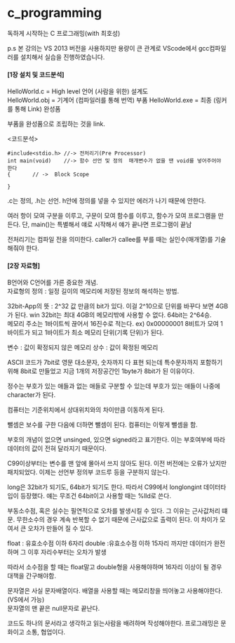 # c_programming
독하게 시작하는 C 프로그래밍(with 최호성)

p.s 본 강의는 VS 2013 버전을 사용하지만 용량이 큰 관계로 VScode에서 gcc컴파일러를 설치해서 실습을 진행하였습니다.

#### [1장 설치 및 코드분석]

HelloWorld.c  =  High level 언어 (사람을 위한) 설계도  
HelloWorld.obj = 기계어 (컴파일러를 통해 번역) 부품
HelloWorld.exe = 최종 (링커를 통해 Link) 완성품

부품을 완성품으로 조립하는 것을 link. 

<코드분석>
```{.c}
#include<stdio.h> //-> 전처리기(Pre Processor)
int main(void)	  //-> 함수 선언 및 정의  매개변수가 없을 땐 void를 넣어주어야 한다
{		// ->  Block Scope

}
```
.c는 정의, .h는 선언.  h안에 정의를 넣을 수 있지만 에러가 나기 때문에 안한다.

여러 항이 모여 구분을 이루고, 구문이 모여 함수를 이루고, 함수가 모여 프로그램을 만든다. 단, main()는 특별해서 얘로 시작해서 얘가 끝나면 프로그램이 끝남

전처리기는 컴파일 전을 의미한다.
caller가 callee를 부를 때는 실인수(매개열)를 기술해줘야 한다.

#### [2장 자료형]

B언어와 C언어를 가른 중요한 개념.  
자료형의 정의 : 일정 길이의 메모리에 저장된 정보의 해석하는 방법.  

32bit-App의 뜻 : 2^32 값 만큼의 bit가 있다. 이걸 2^10으로 단위를 바꾸다 보면 4GB가 된다. win 32bit는 최대 4GB의 메모리밖에 사용할 수 없다. 64bit는 2^64승.  
메모리 주소는 1바이트씩 끊어서 16진수로 적는다. ex) 0x00000001  8비트가 모여 1바이트가 되고 1바이트가 최소 메모리 단위(기록 단위)가 된다.  

변수 : 값이 확정되지 않은 메모리 
상수 : 값이 확정된 메모리

ASCII 코드가 7bit로 영문 대소문자, 숫자까지 다 표현 되는데 특수문자까지 포함하기 위해 8bit로 만들었고 지금 1개의 저장공간인 1byte가 8bit가 된 이유이다.

정수는 부호가 있는 애들과 없는 애들로 구분할 수 있는데 부호가 있는 애들이 나중에 character가 된다.

컴퓨터는 기준위치에서 상대위치와의 차이만큼 이동하게 된다. 

뺄셈은 보수를 구한 다음에 더하면 뺄셈이 된다. 컴퓨터는 이렇게 뺄셈을 함.

부호의 개념이 없으면 unsinged, 있으면 signed라고 표기한다. 이는 부호여부에 따라 데이터의 값이 전혀 달라지기 때문이다.

C99이상부터는 변수를 맨 앞에 몰아서 쓰지 않아도 된다. 이전 버전에는 오류가 났지만 패치되었다. 이제는 선언부 정의부 코드루 등을 구분하지 않는다.

long은 32bit가 되기도, 64bit가 되기도 한다. 따라서 C99에서 longlongint 데이터타입이 등장했다. 얘는 무조건 64bit이고 사용할 때는 %lld로 쓴다.

부동소수점, 혹은 실수는 필연적으로 오차를 발생시킬 수 있다. 그 이유는 근사값처리 떄문.  무한소수의 경우 계속 반복할 수 없기 때문에 근사값으로 출력이 된다. 이 차이가 모여서 큰 오차가 만들어 질 수 있다.

float : 유효소수점 이하 6자리
double :유효소수점 이하 15자리 까지만 데이터가 완전하며 그 이후 자리수부터는 오차가 발생

따라서 소수점을 할 때는 float말고 double형을 사용해야하며 16자리 이상이 될 경우 대책을 간구해야함.

문자열은 사실 문자배열이다. 배열을 사용할 때는 메모리창을 띄어놓고 사용해야한다.(VS에서 가능)  
문자열의 맨 끝은 null문자로 끝난다.

코드도 하나의 문서라고 생각하고 읽는사람을 배려하며 작성해야한다. 프로그래밍은 문화이고 소통, 협업이다.